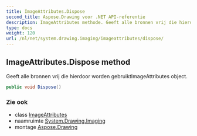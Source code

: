 ```yaml
---
title: ImageAttributes.Dispose
second_title: Aspose.Drawing voor .NET API-referentie
description: ImageAttributes methode. Geeft alle bronnen vrij die hierdoor worden gebruiktImageAttributes object.
type: docs
weight: 120
url: /nl/net/system.drawing.imaging/imageattributes/dispose/
---
```

## ImageAttributes.Dispose method

Geeft alle bronnen vrij die hierdoor worden gebruiktImageAttributes object.

```csharp
public void Dispose()
```

### Zie ook

* class [ImageAttributes](../)
* naamruimte [System.Drawing.Imaging](../../imageattributes/)
* montage [Aspose.Drawing](../../../)


